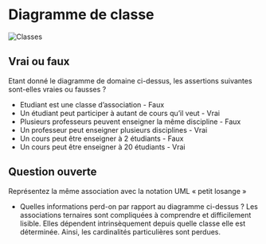 # Diagramme de classe

![Classes](uml/classes.png)

## Vrai ou faux

Etant donné le diagramme de domaine ci-dessus, les assertions suivantes sont-elles vraies ou fausses ? 
- Etudiant est une classe d’association - Faux
- Un étudiant peut participer à autant de cours qu’il veut - Vrai
- Plusieurs professeurs peuvent enseigner la même discipline - Faux
- Un professeur peut enseigner plusieurs disciplines - Vrai
- Un cours peut être enseigner à 2 étudiants - Faux
- Un cours peut être enseigner à 20 étudiants - Vrai

## Question ouverte

Représentez la même association avec la notation UML « petit losange » 

- Quelles informations perd-on par rapport au diagramme ci-dessus ? 
Les associations ternaires sont compliquées à comprendre et difficilement lisible. Elles dépendent intrinsèquement depuis quelle classe elle est déterminée. Ainsi, les cardinalités particulières sont perdues. 